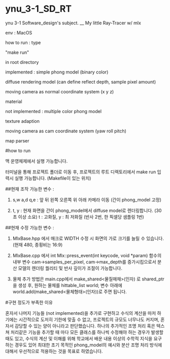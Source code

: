 # ynu_3-1_SD_RT
ynu 3-1 Software_design's subject. __ My little Ray-Tracer w/ mlx

env
:
MacOS

how to run
:
type

"make run"

in root directory

implemented
:
simple phong model (binary color)

diffuse rendering model (can define reflect depth, sample pixel amount)

moving camera as normal coordinate system (x y z)

material


not implemented
:
multiple color phong model

texture adaption

moving camera as cam coordinate system (yaw roll pitch)

map parser

#how to run

맥 운영체제에서 실행 가능합니다.

터미널을 통해 프로젝트 폴더로 이동 후, 프로젝트의 루트 디렉토리에서 make run 입력시 실행 가능합니다. (Makefile이 있는 위치)

##현재 조작 가능한 변수 :

1) s,w a,d q,e : 앞 뒤 왼쪽 오른쪽 위 아래 카메라 이동 (간이 phong_model 고정)

2) t, y : 현재 화면을 간이 phong_model에서 diffuse model로 렌더링합니다. (30초 이상 소요) t : 고화질, y : 최 저화질 (반사 2번, 한 픽셀당 샘플링 1번)

##현재 수정 가능한 변수 :

1) MlxBase.hpp 에서 매크로 WIDTH 수정 시 화면의 가로 크기를 늘릴 수 있습니다. (현재 480, 종횡비는 16:9)

2) MlxBase.cpp 에서 int Mlx::press_event(int keycode, void *param) 함수의 내부 변수 cam->samples_per_pixel, cam->max_depth를 증가시킴으로서 분산 모델의 렌더링 퀄리티 및 반사 깊이가 조절이 가능합니다.

3) 물체 추가 방법은 main.cpp에서 make_shared<물질매채>(인자) 로 shared_ptr을 생성 후, 원하는 물체를 hittable_list world; 변수 아래에 world.add(make_shared<물체형태>(인자))로 주면 됩니다.

#구현 정도가 부족한 이유

혼자서 나머지 기능들 (not implemented)을 추가로 구현하고 수식의 계산을 마저 하기에는 시간적으로 도저히 기한에 맞출 수 없고, 프로젝트의 규모도 너무나도 커지며, 혼자서 감당할 수 있는 양이 아니라고 판단했습니다. 하나의 추가적인 조명 처리 혹은 텍스쳐 처리같은 기능을 추가할 때 마다 모든 클래스를 하나씩 수정해야 하는 경우가 발생할 때도 있고, 수식의 계산 및 이해를 위해 학교에서 배운 내용 이상의 수학적 지식을 요구하는 경우도 있어 최대한 초기 목적인 phong_model의 예시와 분산 조명 처리 방식에 대해서 우선적으로 적용하는 것을 목표로 하였습니다.
